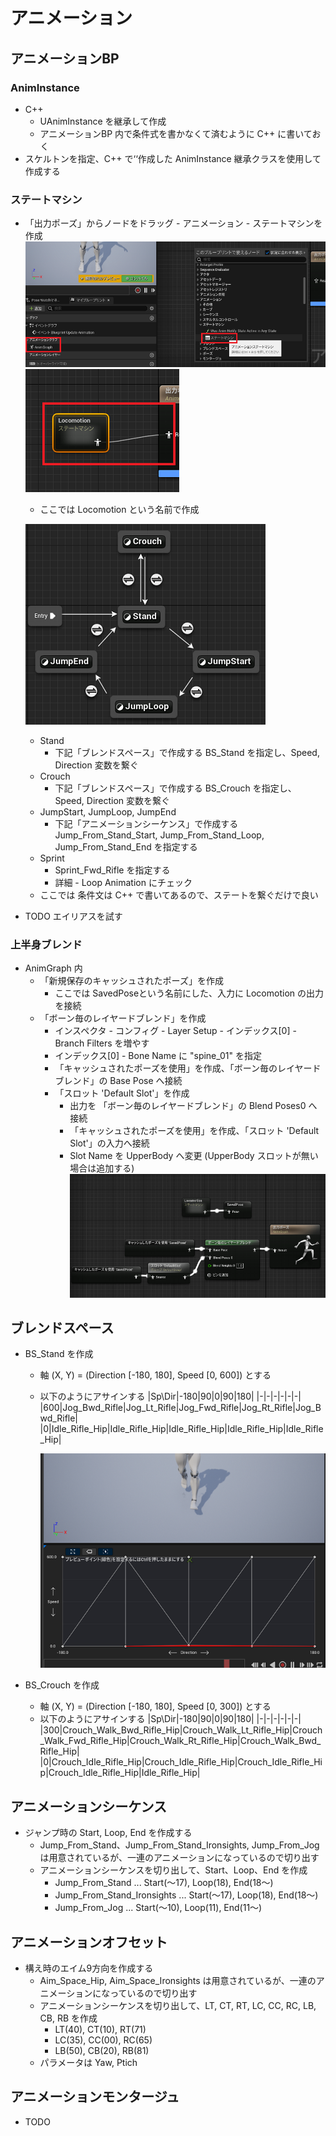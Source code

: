 ﻿# アニメーション

## アニメーションBP

### AnimInstance
- C++
    - UAnimInstance を継承して作成
    - アニメーションBP 内で条件式を書かなくて済むように C++ に書いておく
- スケルトンを指定、C++ で‘‘作成した AnimInstance 継承クラスを使用して作成する

### ステートマシン
- 「出力ポーズ」からノードをドラッグ - アニメーション - ステートマシンを作成
    ![画像](StateMachine0.png)
    ![画像](StateMachine1.png)
    - ここでは Locomotion という名前で作成

    ![画像](StateMachine2.png)
    - Stand
        - 下記「ブレンドスペース」で作成する BS_Stand を指定し、Speed, Direction 変数を繋ぐ
    - Crouch
        - 下記「ブレンドスペース」で作成する BS_Crouch を指定し、Speed, Direction 変数を繋ぐ
    - JumpStart, JumpLoop, JumpEnd
        - 下記「アニメーションシーケンス」で作成する Jump_From_Stand_Start, Jump_From_Stand_Loop, Jump_From_Stand_End を指定する
    - Sprint
        - Sprint_Fwd_Rifle を指定する
        - 詳細 - Loop Animation にチェック
    - ここでは 条件文は C++ で書いてあるので、ステートを繋ぐだけで良い
- TODO エイリアスを試す

### 上半身ブレンド
- AnimGraph 内
    - 「新規保存のキャッシュされたポーズ」を作成
        - ここでは SavedPoseという名前にした、入力に Locomotion の出力を接続
    - 「ボーン毎のレイヤードブレンド」を作成
        - インスペクタ - コンフィグ - Layer Setup - インデックス[0] - Branch Filters を増やす
        - インデックス[0] - Bone Name に "spine_01" を指定
        - 「キャッシュされたポーズを使用」を作成、「ボーン毎のレイヤードブレンド」の Base Pose へ接続
        - 「スロット 'Default Slot'」を作成
            - 出力を 「ボーン毎のレイヤードブレンド」の Blend Poses0 へ接続
            - 「キャッシュされたポーズを使用」を作成、「スロット 'Default Slot'」の入力へ接続
            - Slot Name を UpperBody へ変更 (UpperBody スロットが無い場合は追加する)
        ![画像](UpperBody.png)

## ブレンドスペース
- BS_Stand を作成
    - 軸 (X, Y) = (Direction [-180, 180], Speed [0, 600]) とする
    - 以下のようにアサインする
        |Sp\Dir|-180|90|0|90|180|
        |-|-|-|-|-|-|
        |600|Jog_Bwd_Rifle|Jog_Lt_Rifle|Jog_Fwd_Rifle|Jog_Rt_Rifle|Jog_Bwd_Rifle|
        |0|Idle_Rifle_Hip|Idle_Rifle_Hip|Idle_Rifle_Hip|Idle_Rifle_Hip|Idle_Rifle_Hip|

        ![画像](BlendSpace.png)

- BS_Crouch を作成
   - 軸 (X, Y) = (Direction [-180, 180], Speed [0, 300]) とする
    - 以下のようにアサインする
        |Sp\Dir|-180|90|0|90|180|
        |-|-|-|-|-|-|
        |300|Crouch_Walk_Bwd_Rifle_Hip|Crouch_Walk_Lt_Rifle_Hip|Crouch_Walk_Fwd_Rifle_Hip|Crouch_Walk_Rt_Rifle_Hip|Crouch_Walk_Bwd_Rifle_Hip|
        |0|Crouch_Idle_Rifle_Hip|Crouch_Idle_Rifle_Hip|Crouch_Idle_Rifle_Hip|Crouch_Idle_Rifle_Hip|Idle_Rifle_Hip|

## アニメーションシーケンス
- ジャンプ時の Start, Loop, End を作成する
    - Jump_From_Stand、Jump_From_Stand_Ironsights, Jump_From_Jog は用意されているが、一連のアニメーションになっているので切り出す
    - アニメーションシーケンスを切り出して、Start、Loop、End を作成
        - Jump_From_Stand ... Start(～17), Loop(18), End(18～)
        - Jump_From_Stand_Ironsights ... Start(～17), Loop(18), End(18～)
        - Jump_From_Jog ... Start(～10), Loop(11), End(11～)

## アニメーションオフセット
- 構え時のエイム9方向を作成する
    - Aim_Space_Hip, Aim_Space_Ironsights は用意されているが、一連のアニメーションになっているので切り出す
    - アニメーションシーケンスを切り出して、LT, CT, RT, LC, CC, RC, LB, CB, RB を作成
        - LT(40), CT(10), RT(71) 
        - LC(35), CC(00), RC(65)
        - LB(50), CB(20), RB(81)
    - パラメータは Yaw, Ptich 

## アニメーションモンタージュ
- TODO

